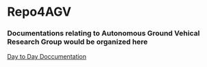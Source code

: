 # Repo4AGV
### Documentations relating to Autonomous Ground Vehical Research Group would be organized here

[Day to Day Doccumentation](https://docs.google.com/document/d/1g3k-BEgtCH_YFR5AC34M-iGCSd2l3_w6xirsHh46vNo/edit?usp=sharing)
